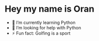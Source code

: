
# Hey my name is Oran


- 🌱 I’m currently learning Python
- 🤔 I’m looking for help with Python
- ⚡ Fun fact: Golfing is a sport
